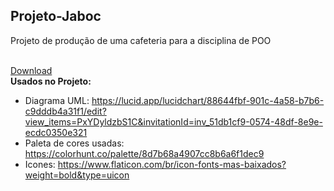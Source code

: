 ## Projeto-Jaboc
Projeto de produção de uma cafeteria para a disciplina de POO<br><br>

[Download](https://github.com/EdOc-PS/Projeto-Jaboc/blob/main/JabocCafeteria/dist/JabocCafeteria.jar)
<br>
**Usados no Projeto:**
- Diagrama UML: https://lucid.app/lucidchart/88644fbf-901c-4a58-b7b6-c9dddb4a31f1/edit?view_items=PxYDyldzbS1C&invitationId=inv_51db1cf9-0574-48df-8e9e-ecdc0350e321
- Paleta de cores usadas: https://colorhunt.co/palette/8d7b68a4907cc8b6a6f1dec9
- Icones: https://www.flaticon.com/br/icon-fonts-mas-baixados?weight=bold&type=uicon
